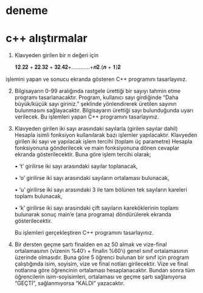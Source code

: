 # deneme
# c++ alıştırmalar


1. Klavyeden girilen bir n değeri için 
 
   𝟏𝟐.𝟐𝟐 + 𝟐𝟐.𝟑𝟐 + 𝟑𝟐.𝟒𝟐+.…….….+𝒏𝟐.(𝒏 + 𝟏)𝟐     
 
işlemini yapan ve sonucu ekranda gösteren C++ programını tasarlayınız.
 
 
2. Bilgisayarın 0-99 aralığında rastgele ürettiği bir sayıyı tahmin etme programı tasarlanacaktır. Program, kullanıcı sayı girdiğinde “Daha büyük/küçük sayı giriniz.” şeklinde yönlendirerek üretilen sayının bulunmasını sağlayacaktır. Bilgisayarın ürettiği sayı bulunduğunda uyarı verilecek. Bu işlemleri yapan C++ programını tasarlayınız. 
 
 
 
3. Klavyeden girilen iki sayı arasındaki sayılarla (girilen sayılar dahil) Hesapla isimli fonksiyon kullanılarak bazı işlemler yapılacaktır. Klavyeden girilen iki sayı ve yapılacak işlem tercihi (toplam üç parametre) Hesapla fonksiyonuna gönderilecek ve main fonksiyonuna dönen cevaplar ekranda gösterilecektir. Buna göre işlem tercihi olarak; 
 
    • ‘t’ girilirse iki sayı arasındaki sayılar toplanacak, 
 
    • ‘o’ girilirse iki sayı arasındaki sayıların ortalaması bulunacak, 
 
    • ‘u’ girilirse iki sayı arasındaki 3 ile tam bölünen tek sayıların kareleri toplamı bulunacak, 
 
    • ‘k’ girilirse iki sayı arasındaki çift sayıların kareköklerinin toplamı bulunarak sonuç main’e (ana programa) döndürülerek ekranda gösterilecektir.   

     Bu işlemleri gerçekleştiren C++ programını tasarlayınız. 

4. Bir dersten geçme şartı finalden en az 50 almak ve vize-final ortalamasının (vizenin %40’ı + finalin %60’ı) genel sınıf ortalamasının üzerinde olmasıdır. Buna göre 5 öğrenci bulunan bir sınıf için program çalıştığında isim, soyisim, vize ve final notları girilecektir. Vize ve final notlarına göre öğrencinin ortalaması hesaplanacaktır. Bundan sonra tüm öğrencilerin isim-soyisimleri, ortalaması ve geçme şartı sağlanıyorsa “GEÇTİ”, sağlanmıyorsa “KALDI” yazacaktır. 
 
